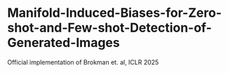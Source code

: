 # Manifold-Induced-Biases-for-Zero-shot-and-Few-shot-Detection-of-Generated-Images
Official implementation of Brokman et. al, ICLR 2025

